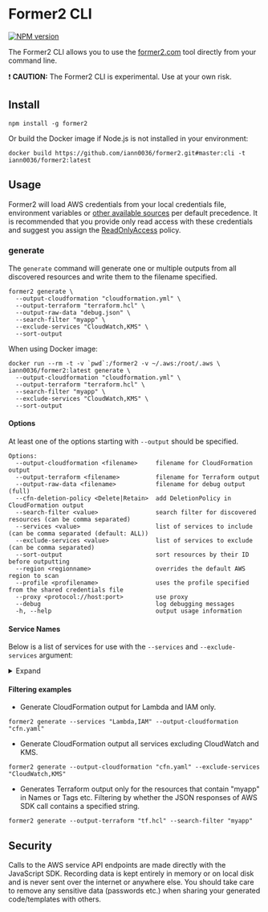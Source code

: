 # Former2 CLI

<span class="badge-npmversion"><a href="https://npmjs.org/package/former2" title="View this project on NPM"><img src="https://img.shields.io/npm/v/former2.svg" alt="NPM version" /></a></span>

The Former2 CLI allows you to use the [former2.com](https://former2.com) tool directly from your command line.

:exclamation: **CAUTION:** The Former2 CLI is experimental. Use at your own risk.

## Install

```
npm install -g former2
```

Or build the Docker image if Node.js is not installed in your environment:

```
docker build https://github.com/iann0036/former2.git#master:cli -t iann0036/former2:latest
```

## Usage

Former2 will load AWS credentials from your local credentials file, environment variables or [other available sources](https://docs.aws.amazon.com/sdk-for-javascript/v2/developer-guide/setting-credentials-node.html) per default precedence. It is recommended that you provide only read access with these credentials and suggest you assign the [ReadOnlyAccess](https://console.aws.amazon.com/iam/home?#/policies/arn:aws:iam::aws:policy/ReadOnlyAccess) policy.

### generate

The `generate` command will generate one or multiple outputs from all discovered resources and write them to the filename specified.

```
former2 generate \
  --output-cloudformation "cloudformation.yml" \
  --output-terraform "terraform.hcl" \
  --output-raw-data "debug.json" \
  --search-filter "myapp" \
  --exclude-services "CloudWatch,KMS" \
  --sort-output
```

When using Docker image:

```
docker run --rm -t -v `pwd`:/former2 -v ~/.aws:/root/.aws \
iann0036/former2:latest generate \
  --output-cloudformation "cloudformation.yml" \
  --output-terraform "terraform.hcl" \
  --search-filter "myapp" \
  --exclude-services "CloudWatch,KMS" \
  --sort-output
```

#### Options

At least one of the options starting with `--output` should be specified.

```
Options:
  --output-cloudformation <filename>     filename for CloudFormation output
  --output-terraform <filename>          filename for Terraform output
  --output-raw-data <filename>           filename for debug output (full)
  --cfn-deletion-policy <Delete|Retain>  add DeletionPolicy in CloudFormation output
  --search-filter <value>                search filter for discovered resources (can be comma separated)
  --services <value>                     list of services to include (can be comma separated (default: ALL))
  --exclude-services <value>             list of services to exclude (can be comma separated)
  --sort-output                          sort resources by their ID before outputting
  --region <regionname>                  overrides the default AWS region to scan
  --profile <profilename>                uses the profile specified from the shared credentials file
  --proxy <protocol://host:port>         use proxy
  --debug                                log debugging messages
  -h, --help                             output usage information
```

#### Service Names

Below is a list of services for use with the `--services` and `--exclude-services` argument:

<details><summary>Expand</summary>

* Amplify
* APIGateway
* AppConfig
* AppMesh
* AppStream
* AppSync
* Athena
* AutoScaling
* Backup
* Batch
* Budgets
* CertificateManager
* Cloud9
* CloudFront
* CloudHSM
* CloudMap
* CloudTrail
* CloudWatch
* CodeBuild
* CodeCommit
* CodeDeploy
* CodeGuru
* CodePipeline
* CodeStar
* Cognito
* Config
* CostExplorer
* DataPipeline
* DataSync
* Detective
* DeviceFarm
* DirectConnect
* DirectoryService
* DatabaseMigrationService
* DocumentDB
* DynamoDB
* EC2
* EC2ImageBuilder
* ECR
* ECS
* EFS
* EKS
* ElastiCache
* ElasticBeanstalk
* Elasticsearch
* ElasticTranscoder
* EMR
* EventBridge
* FSx
* GameLift
* Glacier
* GlobalAccelerator
* Glue
* Greengrass
* GroundStation
* GuardDuty
* IAM
* Inspector
* 1Click
* Analytics
* Core
* Events
* ThingsGraph
* Kinesis
* KMS
* LakeFormation
* Lambda
* LicenseManager
* Lightsail
* Macie
* ManagedBlockchain
* MediaConvert
* MediaLive
* MediaPackage
* MediaStore
* MSK
* Neptune
* OpsWorks
* Organizations
* Pinpoint
* QLDB
* QuickSight
* ResourceAccessManager
* RDS
* Redshift
* ResourceGroups
* RoboMaker
* Route53
* S3
* SageMaker
* SecretsManager
* SecurityHub
* ServiceCatalog
* ServiceQuotas
* SES
* SNS
* SQS
* StepFunctions
* StorageGateway
* SWF
* SystemsManager
* Transfer
* VPC
* WAFAndShield
* WorkLink
* WorkSpaces
* XRay
</details>

#### Filtering examples

- Generate CloudFormation output for Lambda and IAM only.

```
former2 generate --services "Lambda,IAM" --output-cloudformation "cfn.yaml"
```

- Generate CloudFormation output all services excluding CloudWatch and KMS.

```
former2 generate --output-cloudformation "cfn.yaml" --exclude-services "CloudWatch,KMS"
```

- Generates Terraform output only for the resources that contain "myapp" in Names or Tags etc.
  Filtering by whether the JSON responses of AWS SDK call contains a specified string.

```
former2 generate --output-terraform "tf.hcl" --search-filter "myapp"
```

## Security

Calls to the AWS service API endpoints are made directly with the JavaScript SDK. Recording data is kept entirely in memory or on local disk and is never sent over the internet or anywhere else. You should take care to remove any sensitive data (passwords etc.) when sharing your generated code/templates with others.
